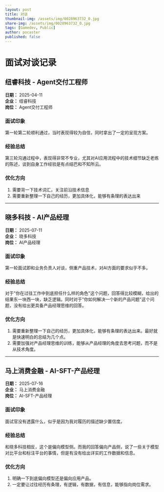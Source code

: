 ```yaml
---
layout: post
title: 对谈
thumbnail-img: /assets/img/0028963732_0.jpg
share-img: /assets/img/0028963732_0.jpg
tags: [Gamedev, Public]
author: pocaster
published: false    
---
```


# 面试对谈记录

## 纽睿科技 - Agent交付工程师

**日期：** 2025-04-11  
**企业：** 纽睿科技  
**岗位：** Agent交付工程师  

### 面试印象
第一轮第二轮顺利通过，当时表现得较为自信，同时拿出了一定的呈现方案。

### 经验总结
第三轮沟通过程中，表现得非常不专业，尤其对AI应用流程中的技术细节缺乏老练的陈述，谈到自身工作经验是有点结巴和不知所云。

### 优化方向
1. 需要背一下技术词汇，关注前沿技术信息
2. 需要重新整理一下自己的经历，更加具体化，能够有条理的表达出来

---

## 晓多科技 - AI产品经理

**日期：** 2025-07-11  
**企业：** 晓多科技  
**岗位：** AI产品经理  

### 面试印象
第一轮面试即和业务负责人对谈，侧重产品技术，对AI方面的要求似乎不多。

### 经验总结
对于"你在过往工作中到底担任什么样的角色"这个问题，回答得比较模糊，给出的结果东一块西一块，缺乏逻辑。同时对于"你如何解决一个新的产品问题"这个问题，没有给出更具备产品经理思维的回答。

### 优化方向
1. 需要重新整理一下自己的经历，更加具体化，能够有条理的表达出来。最好就是快速明白的总结为几个点。
2. 需要加强对产品经理思维的训练，能够从产品经理的角度去思考问题，而不是从技术角度。

---

## 马上消费金融 - AI-SFT-产品经理

**日期：** 2025-07-16  
**企业：** 马上消费金融  
**岗位：** AI-SFT-产品经理  

### 面试印象
面试官没有透露什么，似乎是因为我对履历的描述缺少置信度。

### 经验总结
和晓多科技相反，这个是偏向模型侧。而我的回答偏向产品侧，说了一些关于模型对比平台和标注平台的事情，但是有没有给出详实的工作数据和信息。

### 优化方向
1. 明确一下到底偏向模型还是偏向应用产品。
2. 一定要让过往经历有条理，有逻辑，有数据，有信息，能够指向岗位需求。








